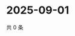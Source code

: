 # 2025-09-01

共 0 条

<!-- BEGIN ZHIHUVIDEO -->
<!-- 最后更新时间 Mon Sep 01 2025 22:10:53 GMT+0800 (China Standard Time) -->

<!-- END ZHIHUVIDEO -->
